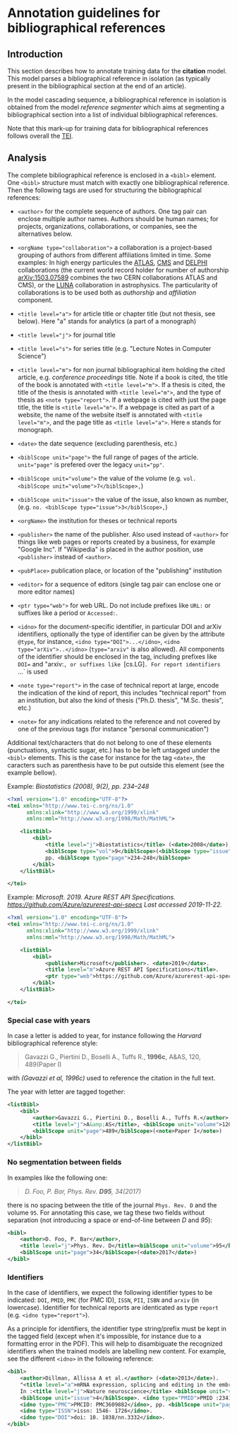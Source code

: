 # Annotation guidelines for bibliographical references

## Introduction

This section describes how to annotate training data for the __citation__ model. This model parses a bibliographical reference in isolation (as typically present in the bibliographical section at the end of an article).

In the model cascading sequence, a bibliographical reference in isolation is obtained from the model _reference segmenter_ which aims at segmenting a 
bibliographical section into a list of individual bibliographical references. 

Note that this mark-up for training data for bibliographical references follows overall the [TEI](http://www.tei-c.org). 

## Analysis

The complete bibliographical reference is enclosed in a `<bibl>` element. One `<bibl>` structure must match with exactly one bibliographical reference.
Then the following tags are used for structuring the bibliographical references:

* `<author>` for the complete sequence of authors. One tag pair can enclose multiple author names. Authors should be human names; for projects, organizations, collaborations, or companies, see the alternatives below.

* `<orgName type="collaboration">` a collaboration is a project-based grouping of authors from different affiliations limited in time. Some examples: In high energy particules the [ATLAS](https://atlas.cern/), [CMS](http://cms.web.cern.ch/content/cms-collaboration) and [DELPHI](http://delphiwww.cern.ch/) collaborations (the current world record holder for number of authorship [arXiv:1503.07589](http://arxiv.org/abs/1503.07589) combines the two CERN collaborations ATLAS and CMS), or the [LUNA](https://luna.lngs.infn.it/) collaboration in astrophysics. The particularity of collaborations is to be used both as _authorship_ and _affiliation_ component.

* `<title level="a">` for article title or chapter title (but not thesis, see below). Here "a" stands for analytics (a part of a monograph)

* `<title level="j">` for journal title

* `<title level="s">` for series title (e.g. "Lecture Notes in Computer Science")

* `<title level="m">` for non journal bibliographical item holding the cited article, e.g. _conference proceedings_ title. Note if a book is cited, the title of the book is annotated with `<title level="m">`. If a thesis is cited, the title of the thesis is annotated with `<title level="m">`, and the type of thesis as `<note type="report">`. If a webpage is cited with just the page title, the title is `<title level="m">`. If a webpage is cited as part of a website, the name of the website itself is annotated with `<title level="m">`, and the page title as `<title level="a">`. Here `m` stands for monograph.

* `<date>` the date sequence (excluding parenthesis, etc.)

* `<biblScope unit="page">` the full range of pages of the article. `unit="page"` is prefered over the legacy `unit="pp"`.

* `<biblScope unit="volume">` the value of the volume (e.g. `vol. <biblScope unit="volume">7</biblScope>,`)

* `<biblScope unit="issue">` the value of the issue, also known as number, (e.g. `no. <biblScope type="issue">3</biblScope>,`)

* `<orgName>` the institution for theses or technical reports

* `<publisher>` the name of the publisher. Also used instead of `<author>` for things like web pages or reports created by a business, for example "Google Inc". If "Wikipedia" is placed in the author position, use `<publisher>` instead of `<author>`.

* `<pubPlace>` publication place, or location of the "publishing" institution

* `<editor>` for a sequence of editors (single tag pair can enclose one or more editor names)

* `<ptr type="web">` for web URL. Do not include prefixes like `URL:` or suffixes like a period or `Accessed:`.

* `<idno>` for the document-specific identifier, in particular DOI and arXiv identifiers, optionally the type of identifier can be given by the attribute `@type`, for instance, `<idno type="DOI">...</idno>`, `<idno type="arXiv">..</idno>` (`type="arxiv"` is also allowed). All components of the identifier should be enclosed in the tag, including prefixes like `DOI=` and "arxiv:`, or suffixes like `[cs.LG]`. For report identifiers `<idno type="report">...</idno>` is used 

* `<note type="report">` in the case of technical report at large, encode the indication of the kind of report, this includes "technical report" from an institution, but also the kind of thesis ("Ph.D. thesis", "M.Sc. thesis", etc.)

* `<note>` for any indications related to the reference and not covered by one of the previous tags (for instance "personal communication")

Additional text/characters that do not belong to one of these elements (punctuations, syntactic sugar, etc.) has to be be left untagged under the `<bibl>` elements. This is the case for instance for the tag `<date>`, the caracters such as parenthesis have to be put outside this element (see the example bellow).

Example: _Biostatistics (2008), 9(2), pp. 234–248_

```xml
<?xml version="1.0" encoding="UTF-8"?>
<tei xmlns="http://www.tei-c.org/ns/1.0" 
	  xmlns:xlink="http://www.w3.org/1999/xlink" 
	  xmlns:mml="http://www.w3.org/1998/Math/MathML">

	<listBibl>
		<bibl>
			<title level="j">Biostatistics</title> (<date>2008</date>), 
			<biblScope type="vol">9</biblScope>(<biblScope type="issue">2</biblScope>), 
			pp. <biblScope type="page">234–248</biblScope>
    	</bibl>
	</listBibl>

</tei>

```

Example: _Microsoft. 2019. Azure REST API Specifications. https://github.com/Azure/azurerest-api-specs Last accessed 2019-11-22._

```xml
<?xml version="1.0" encoding="UTF-8"?>
<tei xmlns="http://www.tei-c.org/ns/1.0" 
	  xmlns:xlink="http://www.w3.org/1999/xlink" 
	  xmlns:mml="http://www.w3.org/1998/Math/MathML">

	<listBibl>
		<bibl>
            <publisher>Microsoft</publisher>. <date>2019</date>.
            <title level="m">Azure REST API Specifications</title>.
            <ptr type="web">https://github.com/Azure/azurerest-api-specs</ptr> Last accessed <date>2019-11-22</date>.
    	</bibl>
	</listBibl>

</tei>

```

### Special case with years

In case a letter is added to year, for instance following the _Harvard_ bibliographical reference style: 

> Gavazzi G., Piertini D., Boselli A., Tuffs R., __1996c__, A&AS, 120, 489(Paper I) 

with _(Gavazzi et al, 1996c)_ used to reference the citation in the full text. 

The year with letter are tagged together: 

```xml
<listBibl>
	<bibl>
		<author>Gavazzi G., Piertini D., Boselli A., Tuffs R.</author>, <date>1996c</date>, 
		<title level="j">A&amp;AS</title>, <biblScope unit="volume">120</biblScope>, 
		<biblScope unit="page">489</biblScope>(<note>Paper I</note>) 
	</bibl>
</listBibl>
```

### No segmentation between fields

In examples like the following one:

>  _D. Foo, P. Bar, Phys. Rev. __D95__, 34(2017)_

there is no spacing between the title of the journal `Phys. Rev. D` and the volume `95`. For annotating this case, we tag these two fields without separation (not introducing a space or end-of-line between *D* and *95*): 

```xml
<bibl>
	<author>D. Foo, P. Bar</author>, 
	<title level="j">Phys. Rev. D</title><biblScope unit="volume">95</biblScope>, 
	<biblScope unit="page">34</biblScope>(<date>2017</date>)
</bibl>
```

### Identifiers

In the case of identifiers, we expect the following identifier types to be indicated: `DOI`, `PMID`, `PMC` (for PMC ID), `ISSN`, `PII`, `ISBN` and `arxiv` (in lowercase). Identifier for technical reports are identicated as type `report` (e.g. `<idno type="report">`).

As a principle for identifiers, the identifier type string/prefix must be kept in the tagged field (except when it's impossible, for instance due to a formatting error in the PDF). This will help to disambiguate the recognized identifiers when the trained models are labelling new content. For example, see the different `<idno>` in the following reference:

```xml
<bibl>
	<author>Dillman, Allissa A et al.</author> (<date>2013</date>). 
	"<title level="a">mRNA expression, splicing and editing in the embryonic and adultmouse cerebral cortex</title>". eng. 
	In :<title level="j">Nature neuroscience</title> <biblScope unit="volume">16</biblScope>. 
	<biblScope unit="issue">4</biblScope>. <idno type="PMID">PMID :23416452</idno> 
	<idno type="PMC">PMCID: PMC3609882</idno>, pp. <biblScope unit="page">499-506</biblScope>. 
	<idno type="ISSN">issn: 1546- 1726</idno>. 
	<idno type="DOI">doi: 10. 1038/nn.3332</idno>.
</bibl>
```
